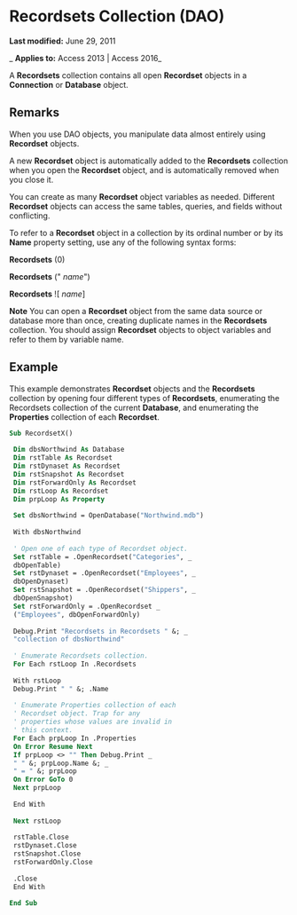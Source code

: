 
# Recordsets Collection (DAO)

 **Last modified:** June 29, 2011

 _ **Applies to:** Access 2013 | Access 2016_

A  **Recordsets** collection contains all open **Recordset** objects in a **Connection** or **Database** object.


## Remarks

When you use DAO objects, you manipulate data almost entirely using  **Recordset** objects.

A new  **Recordset** object is automatically added to the **Recordsets** collection when you open the **Recordset** object, and is automatically removed when you close it.

You can create as many  **Recordset** object variables as needed. Different **Recordset** objects can access the same tables, queries, and fields without conflicting.

To refer to a  **Recordset** object in a collection by its ordinal number or by its **Name** property setting, use any of the following syntax forms:

 **Recordsets** (0)

 **Recordsets** (" _name_")

 **Recordsets** ![ _name_]




 **Note**  You can open a  **Recordset** object from the same data source or database more than once, creating duplicate names in the **Recordsets** collection. You should assign **Recordset** objects to object variables and refer to them by variable name.


## Example

This example demonstrates  **Recordset** objects and the **Recordsets** collection by opening four different types of **Recordsets**, enumerating the Recordsets collection of the current **Database**, and enumerating the **Properties** collection of each **Recordset**.


```vb
Sub RecordsetX() 
 
 Dim dbsNorthwind As Database 
 Dim rstTable As Recordset 
 Dim rstDynaset As Recordset 
 Dim rstSnapshot As Recordset 
 Dim rstForwardOnly As Recordset 
 Dim rstLoop As Recordset 
 Dim prpLoop As Property 
 
 Set dbsNorthwind = OpenDatabase("Northwind.mdb") 
 
 With dbsNorthwind 
 
 ' Open one of each type of Recordset object. 
 Set rstTable = .OpenRecordset("Categories", _ 
 dbOpenTable) 
 Set rstDynaset = .OpenRecordset("Employees", _ 
 dbOpenDynaset) 
 Set rstSnapshot = .OpenRecordset("Shippers", _ 
 dbOpenSnapshot) 
 Set rstForwardOnly = .OpenRecordset _ 
 ("Employees", dbOpenForwardOnly) 
 
 Debug.Print "Recordsets in Recordsets " &; _ 
 "collection of dbsNorthwind" 
 
 ' Enumerate Recordsets collection. 
 For Each rstLoop In .Recordsets 
 
 With rstLoop 
 Debug.Print " " &; .Name 
 
 ' Enumerate Properties collection of each 
 ' Recordset object. Trap for any 
 ' properties whose values are invalid in 
 ' this context. 
 For Each prpLoop In .Properties 
 On Error Resume Next 
 If prpLoop <> "" Then Debug.Print _ 
 " " &; prpLoop.Name &; _ 
 " = " &; prpLoop 
 On Error GoTo 0 
 Next prpLoop 
 
 End With 
 
 Next rstLoop 
 
 rstTable.Close 
 rstDynaset.Close 
 rstSnapshot.Close 
 rstForwardOnly.Close 
 
 .Close 
 End With 
 
End Sub
```

